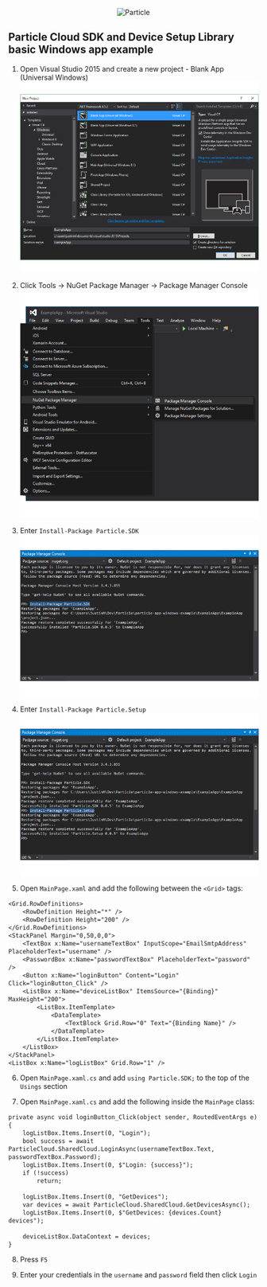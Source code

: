 <p align="center" >
<img src="http://oi60.tinypic.com/116jd51.jpg" alt="Particle" title="Particle">
</p>

## Particle Cloud SDK and Device Setup Library basic Windows app example

1. Open Visual Studio 2015 and create a new project - Blank App (Universal Windows)
![image](docs/images/01_new_project.png)

2. Click Tools -> NuGet Package Manager -> Package Manager Console
![image](docs/images/02_open_package_manager_console.png)

3. Enter `Install-Package Particle.SDK`
![image](docs/images/03_nuget_particle_sdk.png)

4. Enter `Install-Package Particle.Setup`
![image](docs/images/04_nuget_particle_setup.png)

5. Open `MainPage.xaml` and add the following between the `<Grid>` tags:
```
<Grid.RowDefinitions>
    <RowDefinition Height="*" />
    <RowDefinition Height="200" />
</Grid.RowDefinitions>
<StackPanel Margin="0,50,0,0">
    <TextBox x:Name="usernameTextBox" InputScope="EmailSmtpAddress" PlaceholderText="username" />
    <PasswordBox x:Name="passwordTextBox" PlaceholderText="password" />
    <Button x:Name="loginButton" Content="Login" Click="loginButton_Click" />
    <ListBox x:Name="deviceListBox" ItemsSource="{Binding}" MaxHeight="200">
        <ListBox.ItemTemplate>
            <DataTemplate>
                <TextBlock Grid.Row="0" Text="{Binding Name}" />
            </DataTemplate>
        </ListBox.ItemTemplate>
    </ListBox>
</StackPanel>
<ListBox x:Name="logListBox" Grid.Row="1" />
```

6. Open `MainPage.xaml.cs` and add `using Particle.SDK;` to the top of the `Usings` section

7. Open `MainPage.xaml.cs` and add the following inside the `MainPage` class:
```
private async void loginButton_Click(object sender, RoutedEventArgs e)
{
    logListBox.Items.Insert(0, "Login");
    bool success = await ParticleCloud.SharedCloud.LoginAsync(usernameTextBox.Text, passwordTextBox.Password);
    logListBox.Items.Insert(0, $"Login: {success}");
    if (!success)
        return;

    logListBox.Items.Insert(0, "GetDevices");
    var devices = await ParticleCloud.SharedCloud.GetDevicesAsync();
    logListBox.Items.Insert(0, $"GetDevices: {devices.Count} devices");

    deviceListBox.DataContext = devices;
}
```

8. Press `F5`

9. Enter your credentials in the `username` and `password` field then click `Login`
